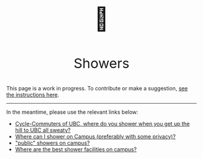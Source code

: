 #

<p align="center" style="font-size:60px;">🚿</p>
<p align="center" style="font-size:36px;">Showers</p>

This page is a work in progress. To contribute or make a suggestion, [see the instructions here](../index.md#contributing).

---

In the meantime, please use the relevant links below:

- [Cycle-Commuters of UBC, where do you shower when you get up the hill to UBC all sweaty?](https://old.reddit.com/r/UBC/comments/co2mpm/cyclecommuters_of_ubc_where_do_you_shower_when/)
- [Where can I shower on Campus (preferably with some privacy)?](https://www.reddit.com/r/UBC/comments/8am7vk/where_can_i_shower_on_campus_preferably_with_some/)
- ["public" showers on campus?](https://www.reddit.com/r/UBC/comments/3lrp5w/public_showers_on_campus/)
- [Where are the best shower facilities on campus?](https://www.reddit.com/r/UBC/comments/2a9l75/where_are_the_best_shower_facilities_on_campus/)